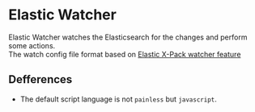 # Elastic Watcher

Elastic Watcher watches the Elasticsearch for the changes and perform some actions.  
The watch config file format based on [Elastic X-Pack watcher feature](https://www.elastic.co/guide/en/x-pack/current/xpack-alerting.html)

## Defferences

- The default script language is not `painless` but `javascript`.